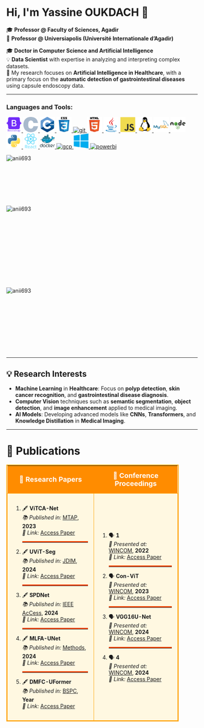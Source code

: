 # Hi, I'm Yassine OUKDACH 👋

🎓 **Professor @ Faculty of Sciences, Agadir**  
🏫 **Professor @ Universiapolis (Université Internationale d’Agadir)** 

🎓 **Doctor in Computer Science and Artificial Intelligence**  
💡 **Data Scientist** with expertise in analyzing and interpreting complex datasets.  
🔬 My research focuses on **Artificial Intelligence in Healthcare**, with a primary focus on the **automatic detection of gastrointestinal diseases** using capsule endoscopy data.

---
<h3 align="left">Languages and Tools:</h3>
<p align="left"> 
  <a href="https://getbootstrap.com" target="_blank" rel="noreferrer"> 
    <img src="https://raw.githubusercontent.com/devicons/devicon/master/icons/bootstrap/bootstrap-plain-wordmark.svg" alt="bootstrap" width="40" height="40"/> 
  </a> 
  <a href="https://www.cprogramming.com/" target="_blank" rel="noreferrer"> 
    <img src="https://raw.githubusercontent.com/devicons/devicon/master/icons/c/c-original.svg" alt="c" width="40" height="40"/> 
  </a> 
  <a href="https://www.w3schools.com/cpp/" target="_blank" rel="noreferrer"> 
    <img src="https://raw.githubusercontent.com/devicons/devicon/master/icons/cplusplus/cplusplus-original.svg" alt="cplusplus" width="40" height="40"/> 
  </a> 
  <a href="https://www.w3schools.com/css/" target="_blank" rel="noreferrer"> 
    <img src="https://raw.githubusercontent.com/devicons/devicon/master/icons/css3/css3-original-wordmark.svg" alt="css3" width="40" height="40"/> 
  </a> 
  <a href="https://git-scm.com/" target="_blank" rel="noreferrer"> 
    <img src="https://www.vectorlogo.zone/logos/git-scm/git-scm-icon.svg" alt="git" width="40" height="40"/> 
  </a> 
  <a href="https://www.w3.org/html/" target="_blank" rel="noreferrer"> 
    <img src="https://raw.githubusercontent.com/devicons/devicon/master/icons/html5/html5-original-wordmark.svg" alt="html5" width="40" height="40"/> 
  </a> 
  <a href="https://www.java.com" target="_blank" rel="noreferrer"> 
    <img src="https://raw.githubusercontent.com/devicons/devicon/master/icons/java/java-original.svg" alt="java" width="40" height="40"/> 
  </a> 
  <a href="https://developer.mozilla.org/en-US/docs/Web/JavaScript" target="_blank" rel="noreferrer"> 
    <img src="https://raw.githubusercontent.com/devicons/devicon/master/icons/javascript/javascript-original.svg" alt="javascript" width="40" height="40"/> 
  </a> 
  <a href="https://www.linux.org/" target="_blank" rel="noreferrer"> 
    <img src="https://raw.githubusercontent.com/devicons/devicon/master/icons/linux/linux-original.svg" alt="linux" width="40" height="40"/> 
  </a> 
  <a href="https://www.mysql.com/" target="_blank" rel="noreferrer"> 
    <img src="https://raw.githubusercontent.com/devicons/devicon/master/icons/mysql/mysql-original-wordmark.svg" alt="mysql" width="40" height="40"/> 
  </a> 
  <a href="https://nodejs.org" target="_blank" rel="noreferrer"> 
    <img src="https://raw.githubusercontent.com/devicons/devicon/master/icons/nodejs/nodejs-original-wordmark.svg" alt="nodejs" width="40" height="40"/> 
  </a> 
  <a href="https://www.python.org" target="_blank" rel="noreferrer"> 
    <img src="https://raw.githubusercontent.com/devicons/devicon/master/icons/python/python-original.svg" alt="python" width="40" height="40"/> 
  </a> 
  <a href="https://reactjs.org/" target="_blank" rel="noreferrer"> 
    <img src="https://raw.githubusercontent.com/devicons/devicon/master/icons/react/react-original-wordmark.svg" alt="react" width="40" height="40"/> 
  </a> 
  <a href="https://www.docker.com/" target="_blank" rel="noreferrer"> 
    <img src="https://raw.githubusercontent.com/devicons/devicon/master/icons/docker/docker-original-wordmark.svg" alt="docker" width="40" height="40"/> 
  </a> 
  <a href="https://cloud.google.com/" target="_blank" rel="noreferrer"> 
    <img src="https://www.vectorlogo.zone/logos/google_cloud/google_cloud-icon.svg" alt="gcp" width="40" height="40"/> 
  </a> 
  <a href="https://learn.microsoft.com/en-us/windows/wsl/" target="_blank" rel="noreferrer"> 
    <img src="https://raw.githubusercontent.com/devicons/devicon/master/icons/windows8/windows8-original.svg" alt="wsl" width="40" height="40"/> 
  </a> 
  <a href="https://powerbi.microsoft.com/" target="_blank" rel="noreferrer"> 
  <img src="https://www.vectorlogo.zone/logos/microsoft_powerbi/microsoft_powerbi-icon.svg" alt="powerbi" width="40" height="40"/> 
</a>
<br>
<p><img align="left" src="https://github-readme-stats.vercel.app/api/top-langs?username=YassineOUKDACH&show_icons=true&theme=dark&locale=en&layout=compact" alt="anii693" /></p>

<br><br><br><br><br><br><br>
<p>&nbsp;<img align="left" src="https://github-readme-stats.vercel.app/api?username=YassineOUKDACH&show_icons=true&theme=dark&locale=en" alt="anii693" /></p>
<br><br><br><br><br><br><br><br><br><br>

<p><img align="left" src="https://github-readme-streak-stats.herokuapp.com/?user=YassineOUKDACH&theme=dark" alt="anii693" /></p>
<br><br><br><br><br><br><br><br><br><br>

---

## 💡 Research Interests
- **Machine Learning** in **Healthcare**: Focus on **polyp detection**, **skin cancer recognition**, and **gastrointestinal disease diagnosis**.
- **Computer Vision** techniques such as **semantic segmentation**, **object detection**, and **image enhancement** applied to medical imaging.
- **AI Models**: Developing advanced models like **CNNs**, **Transformers**, and **Knowledge Distillation** in **Medical Imaging**.

---



# 📝 Publications
<section>
  <p align="center">
<table align="center" style="border: 2px solid #FFA500; border-collapse: collapse; width: 90%;">
<thead>
<tr style="background-color: #FF8C00; color: white; text-align: center;">
<th style="padding: 15px; font-size: 18px;">📄 Research Papers</th>
<th style="padding: 15px; font-size: 18px;">📘 Conference Proceedings</th>
</tr>
</thead>
<tbody>
<tr>
<td style="padding: 15px; border: 1px solid #FFA500; background-color: #FFF8E1;">
<ol>
  <li>🖋️ <b>ViTCA-Net</b><br>
      <i>📚 Published in:</i> <u>MTAP</u>, <b>2023</b><br>
      <i>🔗 Link:</i> <a href="https://link.springer.com/article/10.1007/s11042-023-18039-1">Access Paper</a></li>
  <hr style="border: 0; border-top: 3px solid #FF4500;">
  <li>🖋️ <b>UViT-Seg</b><br>
      <i>📚 Published in:</i> <u>JDIM</u>, <b>2024</b><br>
      <i>🔗 Link:</i> <a href="#]https://link.springer.com/article/10.1007/s10278-024-01124-8">Access Paper</a></li>
  <hr style="border: 0; border-top: 3px solid #FF4500;">
  <li>🖋️ <b>SPDNet</b><br>
      <i>📚 Published in:</i> <u>IEEE AcCess</u>, <b>2024</b><br>
      <i>🔗 Link:</i> <a href="https://ieeexplore.ieee.org/document/10418593">Access Paper</a></li>
  <hr style="border: 0; border-top: 3px solid #FF4500;">
  <li>🖋️ <b>MLFA-UNet</b><br>
      <i>📚 Published in:</i> <u>Methods</u>, <b>2024</b><br>
      <i>🔗 Link:</i> <a href="https://www.sciencedirect.com/science/article/abs/pii/S1046202324002275">Access Paper</a></li>
  <hr style="border: 0; border-top: 3px solid #FF4500;">
  <li>🖋️ <b>DMFC-UFormer</b><br>
      <i>📚 Published in:</i> <u>BSPC</u>, <b>Year</b><br>
      <i>🔗 Link:</i> <a href="https://www.sciencedirect.com/science/article/abs/pii/S1746809424012588">Access Paper</a></li>
</ol>
</td>

<td style="padding: 15px; border: 1px solid #FFA500; background-color: #FFF8E1;">
<ol>
  <li>🗣️ <b>1</b><br>
      <i>🎤 Presented at:</i> <u>WINCOM</u>, <b>2022</b><br>
      <i>🔗 Link:</i> <a href="https://ieeexplore.ieee.org/document/9966474">Access Paper</a></li>
  <hr style="border: 0; border-top: 3px solid #FF4500;">
  <li>🗣️ <b>Con-ViT</b><br>
      <i>🎤 Presented at:</i> <u>WINCOM</u>, <b>2023</b><br>
      <i>🔗 Link:</i> <a href="https://ieeexplore.ieee.org/document/10322944">Access Paper</a></li>
  <hr style="border: 0; border-top: 3px solid #FF4500;">
  <li>🗣️ <b>VGG16U-Net</b><br>
      <i>🎤 Presented at:</i> <u>WINCOM</u>, <b>2024</b><br>
      <i>🔗 Link:</i> <a href="https://ieeexplore.ieee.org/document/10655022">Access Paper</a></li>
  <hr style="border: 0; border-top: 3px solid #FF4500;">
  <li>🗣️ <b>4</b><br>
      <i>🎤 Presented at:</i> <u>WINCOM</u>, <b>2024</b><br>
      <i>🔗 Link:</i> <a href="https://ieeexplore.ieee.org/document/10656577">Access Paper</a></li>
</ol>
</td>
</tr>
</tbody>
</table>
</p>
</section>
